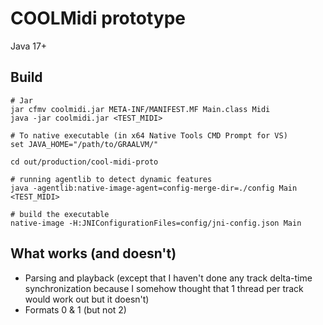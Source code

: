 # COOLMidi prototype
Java 17+

## Build
```
# Jar
jar cfmv coolmidi.jar META-INF/MANIFEST.MF Main.class Midi
java -jar coolmidi.jar <TEST_MIDI>

# To native executable (in x64 Native Tools CMD Prompt for VS)
set JAVA_HOME="/path/to/GRAALVM/"

cd out/production/cool-midi-proto

# running agentlib to detect dynamic features
java -agentlib:native-image-agent=config-merge-dir=./config Main <TEST_MIDI>

# build the executable
native-image -H:JNIConfigurationFiles=config/jni-config.json Main
```

## What works (and doesn't)
- Parsing and playback (except that I haven't done any track delta-time synchronization because I somehow thought that 1 thread per track would work out but it doesn't)
- Formats 0 & 1 (but not 2)